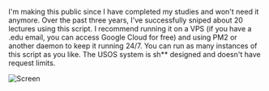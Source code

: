 I'm making this public since I have completed my studies and won't need it anymore. Over the past three years, I've successfully sniped about 20 lectures using this script. I recommend running it on a VPS (if you have a .edu email, you can access Google Cloud for free) and using PM2 or another daemon to keep it running 24/7. You can run as many instances of this script as you like. The USOS system is sh** designed and doesn't have request limits.

<img src="https://i.imgur.com/Q50B7sj.png" alt="Screen" />
